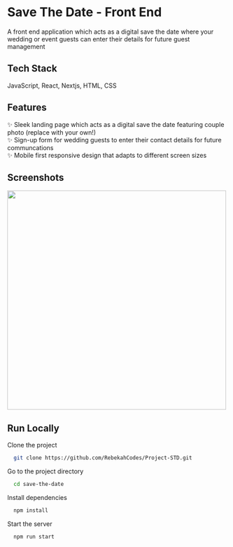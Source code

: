 # Save The Date - Front End

A front end application which acts as a digital save the date where your wedding or event guests can enter their details for future guest management

## Tech Stack

JavaScript, React, Nextjs, HTML, CSS

## Features
✨ Sleek landing page which acts as a digital save the date featuring couple photo (replace with your own!)<br/>
✨ Sign-up form for wedding guests to enter their contact details for future communcations<br/>
✨ Mobile first responsive design that adapts to different screen sizes<br/>

## Screenshots

<img src="https://github.com/RebekahCodes/Project-STD/assets/156112643/0c3f88be-f7d3-44de-a0d9-b6452aa0bee6" width="500" height="500">

## Run Locally

Clone the project

```bash
  git clone https://github.com/RebekahCodes/Project-STD.git
```

Go to the project directory

```bash
  cd save-the-date
```

Install dependencies

```bash
  npm install
```

Start the server

```bash
  npm run start
```


